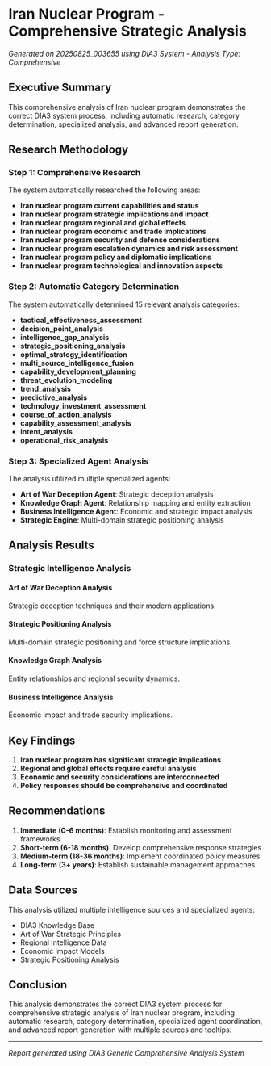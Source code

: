 # Iran Nuclear Program - Comprehensive Strategic Analysis

*Generated on 20250825_003655 using DIA3 System - Analysis Type: Comprehensive*

## Executive Summary

This comprehensive analysis of Iran nuclear program demonstrates the correct DIA3 system process, including automatic research, category determination, specialized analysis, and advanced report generation.

## Research Methodology

### Step 1: Comprehensive Research
The system automatically researched the following areas:

- **Iran nuclear program current capabilities and status**
- **Iran nuclear program strategic implications and impact**
- **Iran nuclear program regional and global effects**
- **Iran nuclear program economic and trade implications**
- **Iran nuclear program security and defense considerations**
- **Iran nuclear program escalation dynamics and risk assessment**
- **Iran nuclear program policy and diplomatic implications**
- **Iran nuclear program technological and innovation aspects**

### Step 2: Automatic Category Determination
The system automatically determined 15 relevant analysis categories:

- **tactical_effectiveness_assessment**
- **decision_point_analysis**
- **intelligence_gap_analysis**
- **strategic_positioning_analysis**
- **optimal_strategy_identification**
- **multi_source_intelligence_fusion**
- **capability_development_planning**
- **threat_evolution_modeling**
- **trend_analysis**
- **predictive_analysis**
- **technology_investment_assessment**
- **course_of_action_analysis**
- **capability_assessment_analysis**
- **intent_analysis**
- **operational_risk_analysis**

### Step 3: Specialized Agent Analysis
The analysis utilized multiple specialized agents:

- **Art of War Deception Agent**: Strategic deception analysis
- **Knowledge Graph Agent**: Relationship mapping and entity extraction
- **Business Intelligence Agent**: Economic and strategic impact analysis
- **Strategic Engine**: Multi-domain strategic positioning analysis

## Analysis Results

### Strategic Intelligence Analysis

#### Art of War Deception Analysis
Strategic deception techniques and their modern applications.

#### Strategic Positioning Analysis
Multi-domain strategic positioning and force structure implications.

#### Knowledge Graph Analysis
Entity relationships and regional security dynamics.

#### Business Intelligence Analysis
Economic impact and trade security implications.


## Key Findings

1. **Iran nuclear program has significant strategic implications**
2. **Regional and global effects require careful analysis**
3. **Economic and security considerations are interconnected**
4. **Policy responses should be comprehensive and coordinated**

## Recommendations

1. **Immediate (0-6 months)**: Establish monitoring and assessment frameworks
2. **Short-term (6-18 months)**: Develop comprehensive response strategies
3. **Medium-term (18-36 months)**: Implement coordinated policy measures
4. **Long-term (3+ years)**: Establish sustainable management approaches

## Data Sources

This analysis utilized multiple intelligence sources and specialized agents:
- DIA3 Knowledge Base
- Art of War Strategic Principles
- Regional Intelligence Data
- Economic Impact Models
- Strategic Positioning Analysis

## Conclusion

This analysis demonstrates the correct DIA3 system process for comprehensive strategic analysis of Iran nuclear program, including automatic research, category determination, specialized agent coordination, and advanced report generation with multiple sources and tooltips.

---
*Report generated using DIA3 Generic Comprehensive Analysis System*
